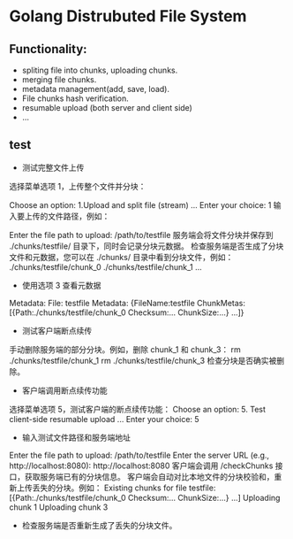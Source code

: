 # Golang Distrubuted File System

## Functionality:
  * spliting file into chunks, uploading chunks.
  * merging file chunks.
  * metadata management(add, save, load).
  * File chunks hash verification.
  * resumable upload (both server and client side)
  * ...

## test  
* 测试完整文件上传

选择菜单选项 1，上传整个文件并分块：

Choose an option:
1.Upload and split file (stream)
...
Enter your choice: 1
输入要上传的文件路径，例如：

Enter the file path to upload: /path/to/testfile
服务端会将文件分块并保存到 ./chunks/testfile/ 目录下，同时会记录分块元数据。
检查服务端是否生成了分块文件和元数据，您可以在 ./chunks/ 目录中看到分块文件，例如：
./chunks/testfile/chunk_0
./chunks/testfile/chunk_1
...
* 使用选项 3 查看元数据

Metadata: 
File: testfile
Metadata: {FileName:testfile ChunkMetas:[{Path:./chunks/testfile/chunk_0 Checksum:... ChunkSize:...} ...]}

* 测试客户端断点续传

手动删除服务端的部分分块。例如，删除 chunk_1 和 chunk_3：
rm ./chunks/testfile/chunk_1
rm ./chunks/testfile/chunk_3
检查分块是否确实被删除。
* 客户端调用断点续传功能

选择菜单选项 5，测试客户端的断点续传功能：
Choose an option:
5. Test client-side resumable upload
...
Enter your choice: 5
* 输入测试文件路径和服务端地址

Enter the file path to upload: /path/to/testfile
Enter the server URL (e.g., http://localhost:8080): http://localhost:8080
客户端会调用 /checkChunks 接口，获取服务端已有的分块信息。
客户端会自动对比本地文件的分块校验和，重新上传丢失的分块。例如：
Existing chunks for file testfile: [{Path:./chunks/testfile/chunk_0 Checksum:... ChunkSize:...} ...]
Uploading chunk 1
Uploading chunk 3
* 检查服务端是否重新生成了丢失的分块文件。
